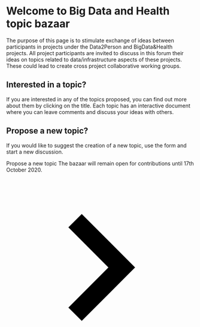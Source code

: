 # Welcome to Big Data and Health topic bazaar
The purpose of this page is to stimulate exchange of ideas between participants in projects under the Data2Person and BigData&Health projects. All project participants are invited to discuss in this forum their ideas on topics related to data/infrastructure aspects of these projects. These could lead to create cross project collaborative working groups.

## Interested in a topic?
If you are interested in any of the topics proposed, you can find out more about them by clicking on the title. Each topic has an interactive document where you can leave comments and discuss your ideas with others.

## Propose a new topic?
If you would like to suggest the creation of a new topic, <nuxt-link to="new"> use the form and start a new discussion</nuxt-link>.

<nuxt-link to="new" class="mb-10">
<div  class="text-center py-4 lg:px-4">
  <div class="p-4 bg-indigo-800 items-center text-indigo-100 leading-none lg:rounded-full flex lg:inline-flex hover:shadow-lg" role="alert">
    <span class="flex rounded-full bg-indigo-500 uppercase px-2 py-2 text-xs font-bold mr-3">Propose a new topic</span>
    <span class="font-semibold mr-2 text-left flex-auto">The bazaar will remain open for contributions until <span class="font-black">17th October 2020</span>.</span>
    <svg class="fill-current opacity-75 h-4 w-4" xmlns="http://www.w3.org/2000/svg" viewBox="0 0 20 20"><path d="M12.95 10.707l.707-.707L8 4.343 6.586 5.757 10.828 10l-4.242 4.243L8 15.657l4.95-4.95z"/></svg>
  </div>
</div>
</nuxt-link>


<topics-list class="mt-0"></topics-list>

